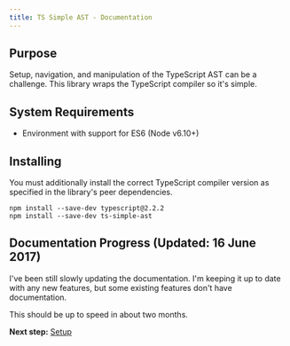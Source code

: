 ```yaml
---
title: TS Simple AST - Documentation
---
```


## Purpose

Setup, navigation, and manipulation of the TypeScript AST can be a challenge. This library wraps the TypeScript compiler so it's simple.

## System Requirements

* Environment with support for ES6 (Node v6.10+)

## Installing

You must additionally install the correct TypeScript compiler version as specified in the library's peer dependencies.

```
npm install --save-dev typescript@2.2.2
npm install --save-dev ts-simple-ast
```

## Documentation Progress (Updated: 16 June 2017)

I've been still slowly updating the documentation. I'm keeping it up to date with any new features, but some existing features don't have documentation.

This should be up to speed in about two months.

**Next step:** [Setup](setup/index)
